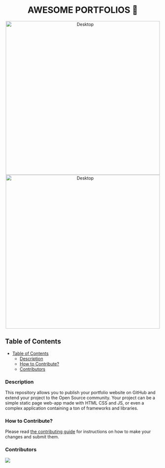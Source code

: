 <h1 align="center">AWESOME PORTFOLIOS 🚀</h1>

<div align="center">
    <img alt="Desktop" title="#sample-portfolio-1" src="https://cdn.dribbble.com/users/1048991/screenshots/15293127/media/6c1ec520c52364db8373b199e5f7d81e.jpg" width="500px" />
    <img alt="Desktop" title="#sample-portfolio-2" src="https://s3-alpha.figma.com/hub/file/2401248454/90075a44-befa-4c2f-a2ae-5b2130dad1ca-cover.png" width="500px" />
</div>

## Table of Contents
- [Table of Contents](#table-of-contents)
  - [Description](#description)
  - [How to Contribute?](#how-to-contribute)
  - [Contributors](#contributors)

### Description
This repository allows you to publish your portfolio website on GitHub and extend your project to the Open Source community. Your project can be a simple static page web-app made with HTML CSS and JS, or even a complex application containing a ton of frameworks and libraries.

### How to Contribute?
Please read [the contributing guide](CONTRIBUTING.md) for instructions on how to make your changes and submit them.

### Contributors
<a href = "https://github.com/sainik-khaddar/Awesome-Portfolios/graphs/contributors">
  <img src = "https://contrib.rocks/image?repo=sainik-khaddar/Awesome-Portfolios"/>
</a>
